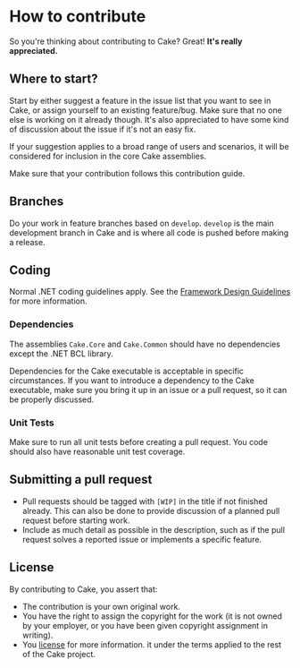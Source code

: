 # How to contribute

So you're thinking about contributing to Cake? Great! **It's really appreciated.**

## Where to start?

Start by either suggest a feature in the issue list that you want to see in Cake, or assign yourself to an existing feature/bug. Make sure that no one else is working on it already though. It's also appreciated to have some kind of discussion about the issue if it's not an easy fix.

If your suggestion applies to a broad range of users and scenarios, it will be considered for inclusion in the core Cake assemblies.

Make sure that your contribution follows this contribution guide.

## Branches

Do your work in feature branches based on `develop`. `develop` is the main development branch in Cake and is where all code is pushed before making a release.

## Coding

Normal .NET coding guidelines apply. See the [Framework Design Guidelines](https://msdn.microsoft.com/en-us/library/ms229042%28v=vs.110%29.aspx) for more information.

### Dependencies

The assemblies `Cake.Core` and `Cake.Common` should have no dependencies except the .NET BCL library.

Dependencies for the Cake executable is acceptable in specific circumstances. If you want to introduce a dependency to the Cake executable, make sure you bring it up in an issue or a pull request, so it can be properly discussed.

### Unit Tests

Make sure to run all unit tests before creating a pull request. You code should also have reasonable unit test coverage.

## Submitting a pull request

* Pull requests should be tagged with `[WIP]` in the title if not finished already. This can also be done to provide discussion of a planned pull request before starting work.
* Include as much detail as possible in the description, such as if the pull request solves a reported issue or implements a specific feature.

## License
By contributing to Cake, you assert that:

* The contribution is your own original work.
* You have the right to assign the copyright for the work (it is not owned by your employer, or
  you have been given copyright assignment in writing).
* You [license](https://github.com/cake-build/cake/blob/develop/LICENSE) for more information. it under the terms applied to the rest of the Cake project.